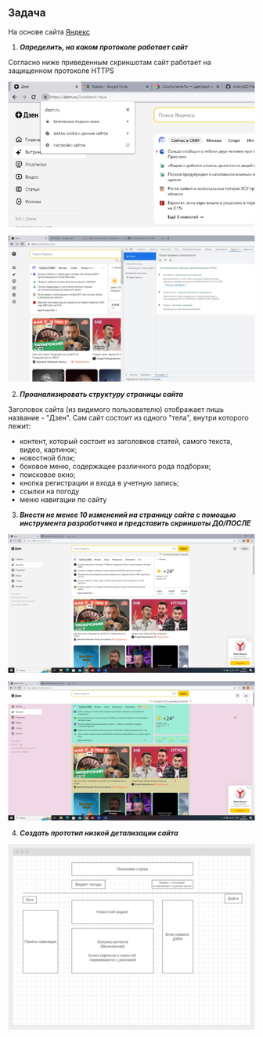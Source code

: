 ## **Задача**
На основе сайта [Яндекс](https://yandex.ru/ "Дзен")
1. ___Определить, на каком протоколе работает сайт___

Согласно ниже приведенным скриншотам сайт работает на защищенном протоколе HTTPS 

![Протокол сайта](protocol1.jpg)

![Общие сведения о безопасности](protocol2.jpg)

2. ___Проанализировать структуру страницы сайта___

Заголовок сайта (из видимого пользователю) отображает лишь название - "Дзен". Сам сайт состоит из одного "тела", внутри которого лежит:

* контент, который состоит из заголовков статей, самого текста, видео, картинок;
* новостной блок;
* боковое меню, содержащее различного рода подборки;
* поисковое окно;
* кнопка регистрации и входа в учетную запись;
* ссылки на погоду
* меню навигации по сайту

3. ___Внести не менее 10 изменений на страницу сайта с помощью инструмента разработчика и представить скриншоты ДО/ПОСЛЕ___

![ДО](before.jpg)

![ПОСЛЕ](after.jpg)

4. ___Создать прототип низкой детализации сайта___

![Прототип сайта](prototip.jpg)

